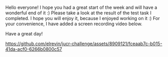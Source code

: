 Hello everyone! I hope you had a great start of the week and will have a wonderful end of it :)
Please take a look at the result of the test task I completed. I hope you will enjoy it, because I enjoyed working on it :)
For your convenience, I have added a screen recording video below.

Have a great day!

https://github.com/elrevin/jucr-challenge/assets/8909121/fceaab7c-b015-41da-acf0-6266b0800c57

